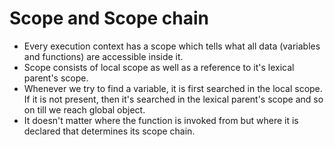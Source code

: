 # Scope and Scope chain

- Every execution context has a scope which tells what all data (variables and functions) are accessible inside it.
- Scope consists of local scope as well as a reference to it's lexical parent's scope.
- Whenever we try to find a variable, it is first searched in the local scope. If it is not present, then it's searched in the lexical parent's scope and so on till we reach global object.
- It doesn't matter where the function is invoked from but where it is declared that determines its scope chain.
